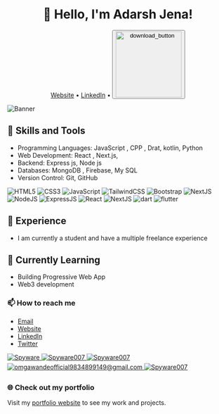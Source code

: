 <link rel="stylesheet" type="text/css" href="/style.css">


<h1 align="center">👋 Hello, I'm Adarsh Jena!</h1>
<p align="center">
  <a href="https://shiwangpandey.vercel.app">Website</a> •
  <a href="https://www.linkedin.com/in/shiwang-pandey/">LinkedIn</a> •
  <a href="https://twitter.com/Shiwang__Pandey>Twitter</a>
</p>

I'm a passionate Programmer with a keen interest in Web Technologies. I love building Real World projects and exploring new tools and technologies. Constantly learning and growing in the world of software development is what excites me the most.

<a href="https://shiwangpandey.vercel.app/pdf/Profile.pdf" target="_blank" download>
  <button><img src="download_resume2.gif" width="150" alt="download_button">
</button>
</a>
<p></p>

![Banner](banner.png)

## 🚀 Skills and Tools

- Programming Languages: JavaScript , CPP , Drat, kotlin, Python
- Web Development: React , Next.js,
- Backend: Express js, Node js
- Databases: MongoDB , Firebase, My SQL
- Version Control: Git, GitHub

<div align="left">
<img alt="HTML5" src="https://img.shields.io/badge/html5-%23E34F26.svg?style=for-the-badge&logo=html5&logoColor=white"/>
<img alt="CSS3" src="https://img.shields.io/badge/css3-%231572B6.svg?style=for-the-badge&logo=css3&logoColor=white"/> 
<img alt="JavaScript" src="https://img.shields.io/badge/javascript-%23323330.svg?style=for-the-badge&logo=javascript&logoColor=%23F7DF1E"/> 
<img alt="TailwindCSS" src="https://img.shields.io/badge/Tailwind_CSS-38B2AC?style=for-the-badge&logo=tailwind-css&logoColor=white"/>
<img alt="Bootstrap" src="https://img.shields.io/badge/bootstrap-%23563D7C.svg?style=for-the-badge&logo=bootstrap&logoColor=white"/>
<img alt="NextJS" src="https://img.shields.io/badge/threejs-black?style=for-the-badge&logo=three.js&logoColor=white">
<img alt="NodeJS" src="https://img.shields.io/badge/node.js-%2343853D.svg?style=for-the-badge&logo=node-dot-js&logoColor=white"/>
<img alt="ExpressJS" src="https://img.shields.io/badge/Express.js-000000?style=for-the-badge&logo=express&logoColor=white"/>
<img alt="React" src="https://img.shields.io/badge/react-%2320232a.svg?style=for-the-badge&logo=react&logoColor=%2361DAFB"/>
<img alt="NextJS" src="https://img.shields.io/badge/next.js-000000?style=for-the-badge&logo=nextdotjs&logoColor=white"/>
<img alt="dart" src="https://img.shields.io/badge/Dart-0175C2?style=for-the-badge&logo=dart&logoColor=white"/>
<img alt="flutter" src="https://img.shields.io/badge/Flutter-02569B?style=for-the-badge&logo=flutter&logoColor=white"/>
</div>

## 💼 Experience
- I am currently a student and have a multiple freelance experience 

## 🌱 Currently Learning
- Building Progressive Web App
- Web3 development

### 📫 How to reach me

- [Email](mailto:shiwangpande1@gmail.com)
- [Website](https://shiwangpandey.vercel.app)
- [LinkedIn](https://www.linkedin.com/in/shiwang-pandey/)
- [Twitter](https://twitter.com/Shiwang__Pandey)

<div align="left">
 <a href="https://www.linkedin.com/in/shiwang-pandey/" target="_blank">
<img src=https://img.shields.io/badge/linkedin-%231E77B5.svg?&style=for-the-badge&logo=linkedin&logoColor=white alt=Spyware linkedin style="margin-bottom: 5px;" />
</a>
  
 <a href="https://github.com/adarshnjena" target="_blank">
<img src=https://img.shields.io/badge/GitHub-100000?style=for-the-badge&logo=github&logoColor=white alt=Spyware007 GitHub style="margin-bottom: 5px;" />
</a>
  
 <a href="https://twitter.com/Shiwang__Pandey" target="_blank">
<img src=https://img.shields.io/badge/twitter-%2300acee.svg?&style=for-the-badge&logo=twitter&logoColor=white alt=Spyware007 twitter style="margin-bottom: 5px;" />
</a>

<a href="mailto:shiwangpande1@gmail.com" target="_blank">
<img src="https://img.shields.io/badge/Gmail-D14836?style=for-the-badge&logo=gmail&logoColor=white" alt=omgawandeofficial9834899149@gmail.com mail style="margin-bottom: 5px;" />
</a>

<a href="https://www.instagram.com/__shiwang/" target="_blank">
<img src=https://img.shields.io/badge/Instagram-E4405F?style=for-the-badge&logo=instagram&logoColor=white alt=Spyware007 Instagram style="margin-bottom: 5px;" />
</a>
</div>


### 🌐 Check out my portfolio

Visit my [portfolio website](https://shiwangpandey.vercel.app) to see my work and projects.


